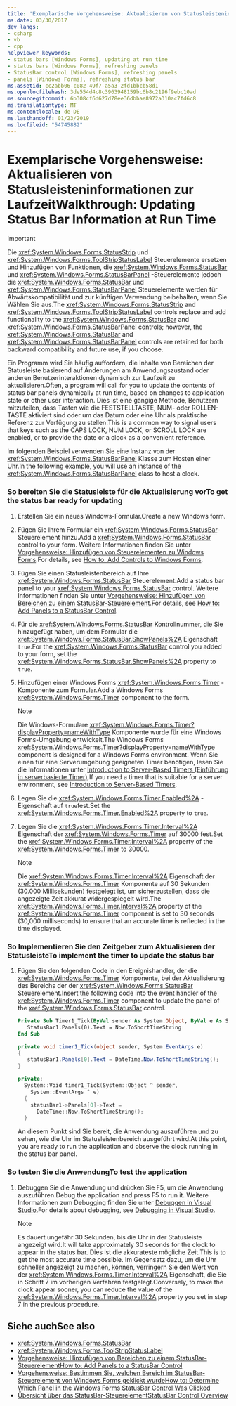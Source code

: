 ```yaml
---
title: 'Exemplarische Vorgehensweise: Aktualisieren von Statusleisteninformationen zur Laufzeit'
ms.date: 03/30/2017
dev_langs:
- csharp
- vb
- cpp
helpviewer_keywords:
- status bars [Windows Forms], updating at run time
- status bars [Windows Forms], refreshing panels
- StatusBar control [Windows Forms], refreshing panels
- panels [Windows Forms], refreshing status bar
ms.assetid: cc2abb06-c082-49f7-a5a3-2fd1bbcb58d1
ms.openlocfilehash: 3de554d4c8c3963948159bc6b8c2196f9ebc10ad
ms.sourcegitcommit: 6b308cf6d627d78ee36dbbae8972a310ac7fd6c8
ms.translationtype: MT
ms.contentlocale: de-DE
ms.lasthandoff: 01/23/2019
ms.locfileid: "54745882"
---
```

# <a name="walkthrough-updating-status-bar-information-at-run-time"></a><span data-ttu-id="2a2a9-102">Exemplarische Vorgehensweise: Aktualisieren von Statusleisteninformationen zur Laufzeit</span><span class="sxs-lookup"><span data-stu-id="2a2a9-102">Walkthrough: Updating Status Bar Information at Run Time</span></span>
> [!IMPORTANT]
>  <span data-ttu-id="2a2a9-103">Die <xref:System.Windows.Forms.StatusStrip> und <xref:System.Windows.Forms.ToolStripStatusLabel> Steuerelemente ersetzen und Hinzufügen von Funktionen, die <xref:System.Windows.Forms.StatusBar> und <xref:System.Windows.Forms.StatusBarPanel> -Steuerelemente jedoch die <xref:System.Windows.Forms.StatusBar> und <xref:System.Windows.Forms.StatusBarPanel> Steuerelemente werden für Abwärtskompatibilität und zur künftigen Verwendung beibehalten, wenn Sie Wählen Sie aus.</span><span class="sxs-lookup"><span data-stu-id="2a2a9-103">The <xref:System.Windows.Forms.StatusStrip> and <xref:System.Windows.Forms.ToolStripStatusLabel> controls replace and add functionality to the <xref:System.Windows.Forms.StatusBar> and <xref:System.Windows.Forms.StatusBarPanel> controls; however, the <xref:System.Windows.Forms.StatusBar> and <xref:System.Windows.Forms.StatusBarPanel> controls are retained for both backward compatibility and future use, if you choose.</span></span>  
  
 <span data-ttu-id="2a2a9-104">Ein Programm wird Sie häufig auffordern, die Inhalte von Bereichen der Statusleiste basierend auf Änderungen am Anwendungszustand oder anderen Benutzerinteraktionen dynamisch zur Laufzeit zu aktualisieren.</span><span class="sxs-lookup"><span data-stu-id="2a2a9-104">Often, a program will call for you to update the contents of status bar panels dynamically at run time, based on changes to application state or other user interaction.</span></span> <span data-ttu-id="2a2a9-105">Dies ist eine gängige Methode, Benutzern mitzuteilen, dass Tasten wie die FESTSTELLTASTE, NUM- oder ROLLEN-TASTE aktiviert sind oder um das Datum oder eine Uhr als praktische Referenz zur Verfügung zu stellen.</span><span class="sxs-lookup"><span data-stu-id="2a2a9-105">This is a common way to signal users that keys such as the CAPS LOCK, NUM LOCK, or SCROLL LOCK are enabled, or to provide the date or a clock as a convenient reference.</span></span>  
  
 <span data-ttu-id="2a2a9-106">Im folgenden Beispiel verwenden Sie eine Instanz von der <xref:System.Windows.Forms.StatusBarPanel> Klasse zum Hosten einer Uhr.</span><span class="sxs-lookup"><span data-stu-id="2a2a9-106">In the following example, you will use an instance of the <xref:System.Windows.Forms.StatusBarPanel> class to host a clock.</span></span>  
  
### <a name="to-get-the-status-bar-ready-for-updating"></a><span data-ttu-id="2a2a9-107">So bereiten Sie die Statusleiste für die Aktualisierung vor</span><span class="sxs-lookup"><span data-stu-id="2a2a9-107">To get the status bar ready for updating</span></span>  
  
1.  <span data-ttu-id="2a2a9-108">Erstellen Sie ein neues Windows-Formular.</span><span class="sxs-lookup"><span data-stu-id="2a2a9-108">Create a new Windows form.</span></span>  
  
2.  <span data-ttu-id="2a2a9-109">Fügen Sie Ihrem Formular ein <xref:System.Windows.Forms.StatusBar>-Steuerelement hinzu.</span><span class="sxs-lookup"><span data-stu-id="2a2a9-109">Add a <xref:System.Windows.Forms.StatusBar> control to your form.</span></span> <span data-ttu-id="2a2a9-110">Weitere Informationen finden Sie unter [Vorgehensweise: Hinzufügen von Steuerelementen zu Windows Forms](../../../../docs/framework/winforms/controls/how-to-add-controls-to-windows-forms.md).</span><span class="sxs-lookup"><span data-stu-id="2a2a9-110">For details, see [How to: Add Controls to Windows Forms](../../../../docs/framework/winforms/controls/how-to-add-controls-to-windows-forms.md).</span></span>  
  
3.  <span data-ttu-id="2a2a9-111">Fügen Sie einen Statusleistenbereich auf Ihre <xref:System.Windows.Forms.StatusBar> Steuerelement.</span><span class="sxs-lookup"><span data-stu-id="2a2a9-111">Add a status bar panel to your <xref:System.Windows.Forms.StatusBar> control.</span></span> <span data-ttu-id="2a2a9-112">Weitere Informationen finden Sie unter [Vorgehensweise: Hinzufügen von Bereichen zu einem StatusBar-Steuerelement](../../../../docs/framework/winforms/controls/how-to-add-panels-to-a-statusbar-control.md).</span><span class="sxs-lookup"><span data-stu-id="2a2a9-112">For details, see [How to: Add Panels to a StatusBar Control](../../../../docs/framework/winforms/controls/how-to-add-panels-to-a-statusbar-control.md).</span></span>  
  
4.  <span data-ttu-id="2a2a9-113">Für die <xref:System.Windows.Forms.StatusBar> Kontrollnummer, die Sie hinzugefügt haben, um dem Formular die <xref:System.Windows.Forms.StatusBar.ShowPanels%2A> Eigenschaft `true`.</span><span class="sxs-lookup"><span data-stu-id="2a2a9-113">For the <xref:System.Windows.Forms.StatusBar> control you added to your form, set the <xref:System.Windows.Forms.StatusBar.ShowPanels%2A> property to `true`.</span></span>  
  
5.  <span data-ttu-id="2a2a9-114">Hinzufügen einer Windows Forms <xref:System.Windows.Forms.Timer> -Komponente zum Formular.</span><span class="sxs-lookup"><span data-stu-id="2a2a9-114">Add a Windows Forms <xref:System.Windows.Forms.Timer> component to the form.</span></span>  
  
    > [!NOTE]
    >  <span data-ttu-id="2a2a9-115">Die Windows-Formulare <xref:System.Windows.Forms.Timer?displayProperty=nameWithType> Komponente wurde für eine Windows Forms-Umgebung entwickelt.</span><span class="sxs-lookup"><span data-stu-id="2a2a9-115">The Windows Forms <xref:System.Windows.Forms.Timer?displayProperty=nameWithType> component is designed for a Windows Forms environment.</span></span> <span data-ttu-id="2a2a9-116">Wenn Sie einen für eine Serverumgebung geeigneten Timer benötigen, lesen Sie die Informationen unter [Introduction to Server-Based Timers (Einführung in serverbasierte Timer)](https://msdn.microsoft.com/library/adc0bc0a-a519-4812-bafc-fb9d1a5801fc).</span><span class="sxs-lookup"><span data-stu-id="2a2a9-116">If you need a timer that is suitable for a server environment, see [Introduction to Server-Based Timers](https://msdn.microsoft.com/library/adc0bc0a-a519-4812-bafc-fb9d1a5801fc).</span></span>  
  
6.  <span data-ttu-id="2a2a9-117">Legen Sie die <xref:System.Windows.Forms.Timer.Enabled%2A> -Eigenschaft auf `true`fest.</span><span class="sxs-lookup"><span data-stu-id="2a2a9-117">Set the <xref:System.Windows.Forms.Timer.Enabled%2A> property to `true`.</span></span>  
  
7.  <span data-ttu-id="2a2a9-118">Legen Sie die <xref:System.Windows.Forms.Timer.Interval%2A> Eigenschaft der <xref:System.Windows.Forms.Timer> auf 30000 fest.</span><span class="sxs-lookup"><span data-stu-id="2a2a9-118">Set the <xref:System.Windows.Forms.Timer.Interval%2A> property of the <xref:System.Windows.Forms.Timer> to 30000.</span></span>  
  
    > [!NOTE]
    >  <span data-ttu-id="2a2a9-119">Die <xref:System.Windows.Forms.Timer.Interval%2A> Eigenschaft der <xref:System.Windows.Forms.Timer> Komponente auf 30 Sekunden (30.000 Millisekunden) festgelegt ist, um sicherzustellen, dass die angezeigte Zeit akkurat widergespiegelt wird.</span><span class="sxs-lookup"><span data-stu-id="2a2a9-119">The <xref:System.Windows.Forms.Timer.Interval%2A> property of the <xref:System.Windows.Forms.Timer> component is set to 30 seconds (30,000 milliseconds) to ensure that an accurate time is reflected in the time displayed.</span></span>  
  
### <a name="to-implement-the-timer-to-update-the-status-bar"></a><span data-ttu-id="2a2a9-120">So Implementieren Sie den Zeitgeber zum Aktualisieren der Statusleiste</span><span class="sxs-lookup"><span data-stu-id="2a2a9-120">To implement the timer to update the status bar</span></span>  
  
1.  <span data-ttu-id="2a2a9-121">Fügen Sie den folgenden Code in den Ereignishandler, der die <xref:System.Windows.Forms.Timer> Komponente, bei der Aktualisierung des Bereichs der der <xref:System.Windows.Forms.StatusBar> Steuerelement.</span><span class="sxs-lookup"><span data-stu-id="2a2a9-121">Insert the following code into the event handler of the <xref:System.Windows.Forms.Timer> component to update the panel of the <xref:System.Windows.Forms.StatusBar> control.</span></span>  
  
    ```vb  
    Private Sub Timer1_Tick(ByVal sender As System.Object, ByVal e As System.EventArgs) Handles Timer1.Tick  
       StatusBar1.Panels(0).Text = Now.ToShortTimeString  
    End Sub  
    ```  
  
    ```csharp  
    private void timer1_Tick(object sender, System.EventArgs e)  
    {  
       statusBar1.Panels[0].Text = DateTime.Now.ToShortTimeString();  
    }  
    ```  
  
    ```cpp  
    private:  
      System::Void timer1_Tick(System::Object ^ sender,  
        System::EventArgs ^ e)  
      {  
        statusBar1->Panels[0]->Text =  
          DateTime::Now.ToShortTimeString();  
      }  
    ```  
  
     <span data-ttu-id="2a2a9-122">An diesem Punkt sind Sie bereit, die Anwendung auszuführen und zu sehen, wie die Uhr im Statusleistenbereich ausgeführt wird.</span><span class="sxs-lookup"><span data-stu-id="2a2a9-122">At this point, you are ready to run the application and observe the clock running in the status bar panel.</span></span>  
  
### <a name="to-test-the-application"></a><span data-ttu-id="2a2a9-123">So testen Sie die Anwendung</span><span class="sxs-lookup"><span data-stu-id="2a2a9-123">To test the application</span></span>  
  
1.  <span data-ttu-id="2a2a9-124">Debuggen Sie die Anwendung und drücken Sie F5, um die Anwendung auszuführen.</span><span class="sxs-lookup"><span data-stu-id="2a2a9-124">Debug the application and press F5 to run it.</span></span> <span data-ttu-id="2a2a9-125">Weitere Informationen zum Debugging finden Sie unter [Debuggen in Visual Studio](/visualstudio/debugger/debugging-in-visual-studio).</span><span class="sxs-lookup"><span data-stu-id="2a2a9-125">For details about debugging, see [Debugging in Visual Studio](/visualstudio/debugger/debugging-in-visual-studio).</span></span>  
  
    > [!NOTE]
    >  <span data-ttu-id="2a2a9-126">Es dauert ungefähr 30 Sekunden, bis die Uhr in der Statusleiste angezeigt wird.</span><span class="sxs-lookup"><span data-stu-id="2a2a9-126">It will take approximately 30 seconds for the clock to appear in the status bar.</span></span> <span data-ttu-id="2a2a9-127">Dies ist die akkurateste mögliche Zeit.</span><span class="sxs-lookup"><span data-stu-id="2a2a9-127">This is to get the most accurate time possible.</span></span> <span data-ttu-id="2a2a9-128">Im Gegensatz dazu, um die Uhr schneller angezeigt zu machen, können, verringern Sie den Wert von der <xref:System.Windows.Forms.Timer.Interval%2A> Eigenschaft, die Sie in Schritt 7 im vorherigen Verfahren festgelegt.</span><span class="sxs-lookup"><span data-stu-id="2a2a9-128">Conversely, to make the clock appear sooner, you can reduce the value of the <xref:System.Windows.Forms.Timer.Interval%2A> property you set in step 7 in the previous procedure.</span></span>  
  
## <a name="see-also"></a><span data-ttu-id="2a2a9-129">Siehe auch</span><span class="sxs-lookup"><span data-stu-id="2a2a9-129">See also</span></span>
- <xref:System.Windows.Forms.StatusBar>
- <xref:System.Windows.Forms.ToolStripStatusLabel>
- [<span data-ttu-id="2a2a9-130">Vorgehensweise: Hinzufügen von Bereichen zu einem StatusBar-Steuerelement</span><span class="sxs-lookup"><span data-stu-id="2a2a9-130">How to: Add Panels to a StatusBar Control</span></span>](../../../../docs/framework/winforms/controls/how-to-add-panels-to-a-statusbar-control.md)
- [<span data-ttu-id="2a2a9-131">Vorgehensweise: Bestimmen Sie, welchen Bereich im StatusBar-Steuerelement von Windows Forms geklickt wurde</span><span class="sxs-lookup"><span data-stu-id="2a2a9-131">How to: Determine Which Panel in the Windows Forms StatusBar Control Was Clicked</span></span>](../../../../docs/framework/winforms/controls/determine-which-panel-wf-statusbar-control-was-clicked.md)
- [<span data-ttu-id="2a2a9-132">Übersicht über das StatusBar-Steuerelement</span><span class="sxs-lookup"><span data-stu-id="2a2a9-132">StatusBar Control Overview</span></span>](../../../../docs/framework/winforms/controls/statusbar-control-overview-windows-forms.md)
